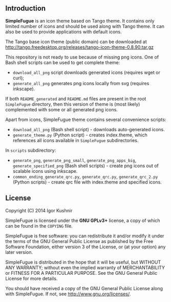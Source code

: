 ## Introduction

<b>SimpleFugue</b> is an icon theme based on Tango theme. It contains only
limited number of icons and should be used along with Tango theme. It can also
be used to provide applications with default icons.

The Tango base icon theme (public domain) can be downloaded at
http://tango.freedesktop.org/releases/tango-icon-theme-0.8.90.tar.gz

This repository is not ready to use because of missing png icons. One of Bash
shell scripts can be used to get complete theme:
* `download_all_png` script downloads generated icons (requires wget or curl);
* `generate_all_png` generates png icons locally from svg (requires inkscape).

If both `README_generated` and `README.md` files are present in the root
`SimpleFugue` directory, then this version of theme is (most likely)
complemented with some or all generated png icons.

Apart from icons, SimpleFugue theme contains several convenience scripts:
* `download_all_png` (Bash shell script) - downloads auto-generated icons.
* `generate_theme.py` (Python script) - creates index.theme, which references
all icons available in `SimpleFugue` subdirectories.

In `scripts` subdirectory:
* `generate_png`, `generate_png_small`, `generate_png_apps_big`,
`generate_specified_png` (Bash shell scripts) -
create png icons out of scalable icons using inkscape.
* `common_ending_generate_qrc.py`, `generate_qrc.py`, `generate_qrc_2.py`
(Python scripts) - create qrc file with index.theme and specified icons.

## License

Copyright (C) 2014 Igor Kushnir <igorkuo AT Google mail>

SimpleFugue is licensed under the <b>GNU GPLv3+</b> license,
a copy of which can be found in the `COPYING` file.

SimpleFugue is free software: you can redistribute it and/or
modify it under the terms of the GNU General Public License as published by
the Free Software Foundation, either version 3 of the License, or
(at your option) any later version.

SimpleFugue is distributed in the hope that it will be useful,
but WITHOUT ANY WARRANTY; without even the implied warranty of
MERCHANTABILITY or FITNESS FOR A PARTICULAR PURPOSE.  See the
GNU General Public License for more details.

You should have received a copy of the GNU General Public License along with
SimpleFugue.  If not, see <http://www.gnu.org/licenses/>.
